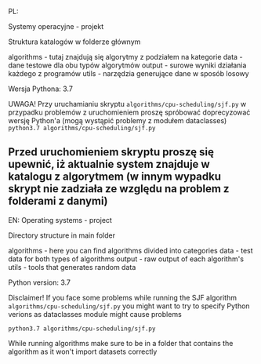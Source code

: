 PL:

Systemy operacyjne - projekt

Struktura katalogów w folderze głównym

algorithms - tutaj znajdują się algorytmy z podziałem na kategorie
data - dane testowe dla obu typów algorytmów
output - surowe wyniki działania każdego z programów
utils - narzędzia generujące dane w sposób losowy

Wersja Pythona: 3.7

UWAGA!
Przy uruchamianiu skryptu `algorithms/cpu-scheduling/sjf.py` w przypadku problemów z uruchomieniem proszę spróbować doprecyzować wersję 
Python'a (mogą wystąpić problemy z modułem dataclasses)
`python3.7 algorithms/cpu-scheduling/sjf.py`

Przed uruchomieniem skryptu proszę się upewnić, iż aktualnie system znajduje w katalogu z algorytmem (w innym wypadku skrypt nie 
zadziała ze względu na problem z folderami z danymi)
-----------------------------------------------------------
EN:
Operating systems - project

Directory structure in main folder

algorithms - here you can find algorithms divided into categories
data - test data for both types of algorithms
output - raw output of each algorithm's 
utils - tools that generates random data

Python version: 3.7

Disclaimer!
If you face some problems while running the SJF algorithm `algorithms/cpu-scheduling/sjf.py` you might want to try to specify Python 
verions as dataclasses module might cause problems

`python3.7 algorithms/cpu-scheduling/sjf.py`

While running algorithms make sure to be in a folder that contains the algorithm as it won't import datasets correctly

